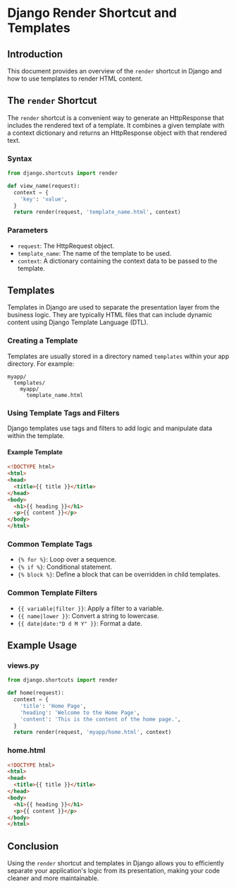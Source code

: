 # Django Render Shortcut and Templates

## Introduction
This document provides an overview of the `render` shortcut in Django and how to use templates to render HTML content.

## The `render` Shortcut
The `render` shortcut is a convenient way to generate an HttpResponse that includes the rendered text of a template. It combines a given template with a context dictionary and returns an HttpResponse object with that rendered text.

### Syntax
```python
from django.shortcuts import render

def view_name(request):
  context = {
    'key': 'value',
  }
  return render(request, 'template_name.html', context)
```

### Parameters
- `request`: The HttpRequest object.
- `template_name`: The name of the template to be used.
- `context`: A dictionary containing the context data to be passed to the template.

## Templates
Templates in Django are used to separate the presentation layer from the business logic. They are typically HTML files that can include dynamic content using Django Template Language (DTL).

### Creating a Template
Templates are usually stored in a directory named `templates` within your app directory. For example:
```
myapp/
  templates/
    myapp/
      template_name.html
```

### Using Template Tags and Filters
Django templates use tags and filters to add logic and manipulate data within the template.

#### Example Template
```html
<!DOCTYPE html>
<html>
<head>
  <title>{{ title }}</title>
</head>
<body>
  <h1>{{ heading }}</h1>
  <p>{{ content }}</p>
</body>
</html>
```

### Common Template Tags
- `{% for %}`: Loop over a sequence.
- `{% if %}`: Conditional statement.
- `{% block %}`: Define a block that can be overridden in child templates.

### Common Template Filters
- `{{ variable|filter }}`: Apply a filter to a variable.
- `{{ name|lower }}`: Convert a string to lowercase.
- `{{ date|date:"D d M Y" }}`: Format a date.

## Example Usage
### views.py
```python
from django.shortcuts import render

def home(request):
  context = {
    'title': 'Home Page',
    'heading': 'Welcome to the Home Page',
    'content': 'This is the content of the home page.',
  }
  return render(request, 'myapp/home.html', context)
```

### home.html
```html
<!DOCTYPE html>
<html>
<head>
  <title>{{ title }}</title>
</head>
<body>
  <h1>{{ heading }}</h1>
  <p>{{ content }}</p>
</body>
</html>
```

## Conclusion
Using the `render` shortcut and templates in Django allows you to efficiently separate your application's logic from its presentation, making your code cleaner and more maintainable.